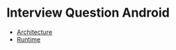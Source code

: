# Interview Question Android

- [Architecture](https://github.com/devetude/interview-question-android/blob/master/architecture.md)
- [Runtime](https://github.com/devetude/interview-question-android/blob/master/runtime.md)
